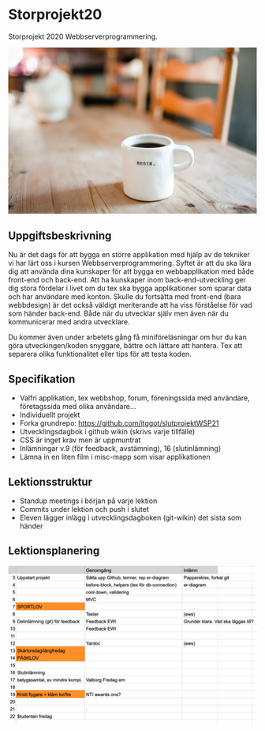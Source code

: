 # Storprojekt20
Storprojekt 2020 Webbserverprogrammering.

![begin](begin.jpg)

##  Uppgiftsbeskrivning

Nu är det dags för att bygga en större applikation med hjälp av de tekniker vi har lärt oss i kursen Webbserverprogrammering. Syftet är att du ska lära dig att använda dina kunskaper för att bygga en webbapplikation med både front-end och back-end. Att ha kunskaper inom back-end-utveckling ger dig stora fördelar i livet om du tex ska bygga applikationer som sparar data och har användare med konton. Skulle du fortsätta med front-end (bara webbdesign) är det också väldigt meriterande att ha viss förståelse för vad som händer back-end. Både när du utvecklar själv men även när du kommunicerar med andra utvecklare.

Du kommer även under arbetets gång få miniföreläsningar om hur du kan göra utveckingen/koden snyggare, bättre och lättare att hantera. Tex att separera olika funktionalitet eller tips för att testa koden. 

##  Specifikation
- Valfri applikation, tex webbshop, forum, föreningssida med användare, företagssida med olika användare...
- Individuellt projekt
- Forka grundrepo: https://github.com/itggot/slutprojektWSP21
- Utvecklingsdagbok i github wikin (skrivs varje tillfälle)
- CSS är inget krav men är uppmuntrat
- Inlämningar v.9 (för feedback, avstämning), 16 (slutinlämning)
- Lämna in en liten film i misc-mapp som visar applikationen

## Lektionsstruktur
- Standup meetings i början på varje lektion
- Commits under lektion och push i slutet
- Eleven lägger inlägg i utvecklingsdagboken (git-wikin) det sista som händer

## Lektionsplanering

![tid](tid.png)



